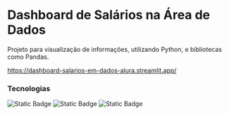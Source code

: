 # Dashboard de Salários na Área de Dados
Projeto para visualização de informações, utilizando Python, e bibliotecas como Pandas.

https://dashboard-salarios-em-dados-alura.streamlit.app/

### Tecnologias
![Static Badge](https://img.shields.io/badge/python-black?style=flat&logo=Python&logoColor=white)
![Static Badge](https://img.shields.io/badge/plotly-black?style=flat&logo=Plotly&logoColor=white)
![Static Badge](https://img.shields.io/badge/Streamlit-black?style=flat&logo=Streamlit&logoColor=white)
